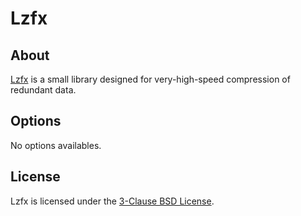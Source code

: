 # Lzfx

## About
[Lzfx](https://code.google.com/archive/p/lzfx/) is a small library designed for very-high-speed compression of redundant data.

## Options
No options availables.

## License
Lzfx is licensed under the [3-Clause BSD License](https://opensource.org/licenses/BSD-3-Clause).
